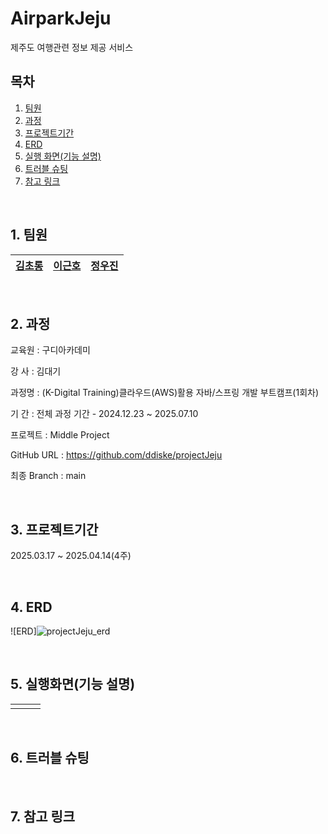 # AirparkJeju
 제주도 여행관련 정보 제공 서비스


## 목차

1. [팀원](#1-팀원)
2. [과정](#2-과정)
3. [프로젝트기간](#3-프로젝트기간)
4. [ERD](#4-erd)
5. [실행 화면(기능 설명)](#5-실행화면기능-설명)
6. [트러블 슈팅](#6-트러블-슈팅)
7. [참고 링크](#7-참고-링크)

<br>

## 1. 팀원

| [김초롱]()  | [이근호](https://github.com/ddiske) | [정우진](https://github.com/WOOJIN0615) |
| :--------: | :--------: |:--------: |

<br>

## 2. 과정
교육원   : 구디아카데미

강  사   : 김대기

과정명   : (K-Digital Training)클라우드(AWS)활용 자바/스프링 개발 부트캠프(1회차)

기  간   : 전체 과정 기간 - 2024.12.23 ~ 2025.07.10

프로젝트 : Middle Project

GitHub URL  : https://github.com/ddiske/projectJeju

최종 Branch : main

<br>

## 3. 프로젝트기간
2025.03.17 ~ 2025.04.14(4주)


<br>

## 4. ERD

![ERD]![projectJeju_erd](https://github.com/user-attachments/assets/bcb404ac-8a7d-4039-b795-6575adc55214)

<br>

## 5. 실행화면(기능 설명)

|  |  |  |
| :--------: | :--------: | :--------: |
|  |  |  |


<br>

## 6. 트러블 슈팅


<br>

## 7. 참고 링크


<br>
